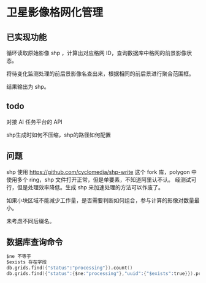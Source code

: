 # 卫星影像格网化管理

## 已实现功能

循环读取原始影像 shp ，计算出对应格网 ID，查询数据库中格网的前景影像状态。

将待变化监测处理的前后景影像名查出来，根据相同的前后景进行聚合范围框。

结果输出为 shp。

## todo

对接 AI 任务平台的 API

shp生成时如何不压缩，shp的路径如何配置

## 问题

shp 使用 https://github.com/cyclomedia/shp-write 这个 fork 库，polygon 中使用多个 ring，shp 文件打开正常，但是单要素，不知道阿里认不认。 经测试可行，但是处理效率降低。生成 shp 来加速处理的方法可以作废了。

如果小块区域不能减少工作量，是否需要判断如何组合，参与计算的影像对数量最小。

未考虑不同后缀名。

## 数据库查询命令

```s
$ne 不等于
$exists 存在字段
db.grids.find({"status":"processing"}).count()
db.grids.find({"status":{$ne:"processing"},"uuid":{"$exists":true}}).pretty()
```
